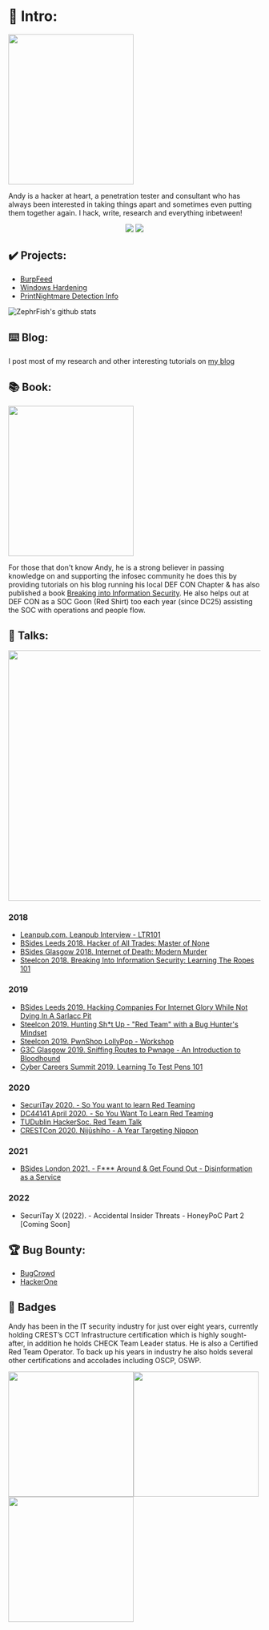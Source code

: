 # 🔑 Intro:

<img src="https://blog.zsec.uk/content/images/2021/03/image-1.png" data-canonical-src="https://blog.zsec.uk/content/images/2021/03/image-1.png" width="250" height="300" />

Andy is a hacker at heart, a penetration tester and consultant who has always been interested in taking things apart and sometimes even putting them together again. I hack, write, research and everything inbetween!

<p align="center">
  <a href="https://twitter.com/ZephrFish"><img src="https://img.shields.io/twitter/follow/ZephrFish?color=28aee4&label=%40zEPhrfish&logo=twitter&logoColor=28aee4&style=for-the-badge"></a>
  <a href="https://github.com/ZephrFish"><img src="https://img.shields.io/github/followers/ZephrFish?color=%2328aee4&logoColor=28aee4&logo=github&style=for-the-badge"></a>
</p>

## ✔️ Projects:
- [BurpFeed](https://github.com/ZephrFish/BurpFeed)
- [Windows Hardening](https://github.com/ZephrFish/WindowsHardeningScript)
- [PrintNightmare Detection Info](https://github.com/LaresLLC/CVE-2021-1675)

![ZephrFish's github stats](https://github-readme-stats.vercel.app/api?username=ZephrFish&show_icons=true&title_color=fff&icon_color=79ff97&text_color=9f9f9f&bg_color=151515)

## ⌨️ Blog: 
I post most of my research and other interesting tutorials on [my blog](https://blog.zsec.uk)

## 📚 Book:
<img src="https://d2sofvawe08yqg.cloudfront.net/ltr101-breaking-into-infosec/hero?1616712223" data-canonical-src="https://d2sofvawe08yqg.cloudfront.net/ltr101-breaking-into-infosec/hero?1616712223" width="250" height="300" />

For those that don't know Andy, he is a strong believer in passing knowledge on and supporting the infosec community he does this by providing tutorials on his blog running his local DEF CON Chapter & has also published a book [Breaking into Information Security](https://leanpub.com/ltr101-breaking-into-infosec). He also helps out at DEF CON as a SOC Goon (Red Shirt) too each year (since DC25) assisting the SOC with operations and people flow.

## 🎤 Talks:

<img src="https://blog.zsec.uk/content/images/size/w1000/2021/03/image-2.png" data-canonical-src="https://blog.zsec.uk/content/images/size/w1000/2021/03/image-2.png" width="600" height="500" />

### 2018
- [Leanpub.com. Leanpub Interview - LTR101](https://podtail.com/podcast/frontmatter-the-leanpub-author-stories-podcast/andy-gill-author-of-breaking-into-information-secu/)
- [BSides Leeds 2018. Hacker of All Trades: Master of None](https://www.youtube.com/watch?v=1Sj4RtMllu8)
- [BSides Glasgow 2018. Internet of Death: Modern Murder](https://www.youtube.com/watch?v=OjcMWUo4NHw)
- [Steelcon 2018. Breaking Into Information Security: Learning The Ropes 101](https://www.youtube.com/watch?v=4nLMcCCmEH0)

### 2019

- [BSides Leeds 2019. Hacking Companies For Internet Glory While Not Dying In A Sarlacc Pit](https://www.youtube.com/watch?v=WQVh2vsqZQ4)
- [Steelcon 2019. Hunting Sh*t Up - "Red Team" with a Bug Hunter's Mindset](https://www.youtube.com/watch?v=6YhiQRkTkzk)
- [Steelcon 2019. PwnShop LollyPop - Workshop](https://blog.zsec.uk/pwnshop-lollipop/)
- [G3C Glasgow 2019. Sniffing Routes to Pwnage - An Introduction to Bloodhound](https://youtu.be/EKv2c85aNeg?t=5648)
- [Cyber Careers Summit 2019. Learning To Test Pens 101](https://www.youtube.com/watch?v=LO-OohIiMcY&feature=youtu.be)

### 2020
- [SecuriTay 2020. - So You want to learn Red Teaming](https://youtu.be/LbvMF4sN_mo)
- [DC44141 April 2020. - So You Want To Learn Red Teaming](https://www.youtube.com/watch?v=bNedi7F-97M&feature=emb_logo)
- [TUDublin HackerSoc. Red Team Talk](https://www.youtube.com/watch?time_continue=482&v=BmkDMPef7f0&feature=emb_logo)
- [CRESTCon 2020. Nijūshiho - A Year Targeting Nippon](https://www.youtube.com/watch?v=nGBXUYbMqFk&feature=emb_logo)

### 2021
- [BSides London 2021. - F*** Around & Get Found Out - Disinformation as a Service](https://www.youtube.com/watch?v=zc-QM7mKAmg)

### 2022
- SecuriTay X (2022). - Accidental Insider Threats - HoneyPoC Part 2 [Coming Soon]

## 🏆 Bug Bounty: 
- [BugCrowd](https://bugcrowd.com/ZephrFish)
- [HackerOne](https://hackerone.com/ZephrFish)

## 📛 Badges
Andy has been in the IT security industry for just over eight years, currently holding CREST’s CCT Infrastructure certification which is highly sought-after, in addition he holds CHECK Team Leader status. He is also a Certified Red Team Operator.
To back up his years in industry he also holds several other certifications and accolades including OSCP, OSWP.

<img src="https://web.archive.org/web/20210704063910/https://camo.githubusercontent.com/7abf84b96fcd337d50c06abe9c61deb49764ff844f293d1b4c6a8a11d1a4d136/68747470733a2f2f6d656469612e65752e62616467722e636f6d2f75706c6f6164732f6261646765732f617373657274696f6e2d73724c3133356238512d7530467a41346c757a616e672e706e67" data-canonical-src="https://web.archive.org/web/20210704063910/https://camo.githubusercontent.com/7abf84b96fcd337d50c06abe9c61deb49764ff844f293d1b4c6a8a11d1a4d136/68747470733a2f2f6d656469612e65752e62616467722e636f6d2f75706c6f6164732f6261646765732f617373657274696f6e2d73724c3133356238512d7530467a41346c757a616e672e706e67" width="250" height="250" /><img src="https://media.eu.badgr.com/assertion-ddb1c09e327b340fee8e5bbd6e58ba1e.png" data-canonical-src="https://media.eu.badgr.com/assertion-ddb1c09e327b340fee8e5bbd6e58ba1e.png" width="250" height="250" /><img src="https://media.eu.badgr.com/uploads/badges/585c625b45167c849f8ae58054984c1b08f735c547b945818e75f661d742d25f.png" data-canonical-src="https://media.eu.badgr.com/uploads/badges/585c625b45167c849f8ae58054984c1b08f735c547b945818e75f661d742d25f.png" width="250" height="250" />


